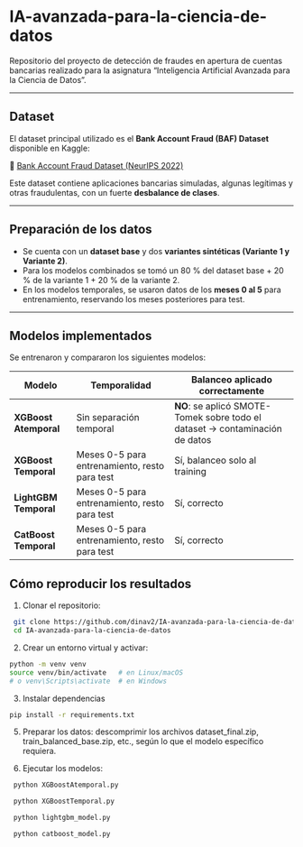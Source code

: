 # IA-avanzada-para-la-ciencia-de-datos

Repositorio del proyecto de detección de fraudes en apertura de cuentas bancarias realizado para la asignatura “Inteligencia Artificial Avanzada para la Ciencia de Datos”.

---

## Dataset

El dataset principal utilizado es el **Bank Account Fraud (BAF) Dataset** disponible en Kaggle:

🔗 [Bank Account Fraud Dataset (NeurIPS 2022)](https://www.kaggle.com/datasets/sgpjesus/bank-account-fraud-dataset-neurips-2022)

Este dataset contiene aplicaciones bancarias simuladas, algunas legítimas y otras fraudulentas, con un fuerte **desbalance de clases**.

---
## Preparación de los datos

- Se cuenta con un **dataset base** y dos **variantes sintéticas (Variante 1 y Variante 2)**.  
- Para los modelos combinados se tomó un 80 % del dataset base + 20 % de la variante 1 + 20 % de la variante 2.  
- En los modelos temporales, se usaron datos de los **meses 0 al 5** para entrenamiento, reservando los meses posteriores para test.

---
## Modelos implementados

Se entrenaron y compararon los siguientes modelos:

| Modelo       | Temporalidad       | Balanceo aplicado correctamente |
|---------------|---------------------|-------------------------------|
| **XGBoost Atemporal** | Sin separación temporal | **NO**: se aplicó SMOTE-Tomek sobre todo el dataset → contaminación de datos |
| **XGBoost Temporal**  | Meses 0-5 para entrenamiento, resto para test | Sí, balanceo solo al training |
| **LightGBM Temporal**  | Meses 0-5 para entrenamiento, resto para test | Sí, correcto |
| **CatBoost Temporal**  | Meses 0-5 para entrenamiento, resto para test | Sí, correcto |

## Cómo reproducir los resultados

1. Clonar el repositorio:

  ```bash
   git clone https://github.com/dinav2/IA-avanzada-para-la-ciencia-de-datos.git
   cd IA-avanzada-para-la-ciencia-de-datos
   ```
2. Crear un entorno virtual y activar:
   
  ```bash
  python -m venv venv
  source venv/bin/activate   # en Linux/macOS
  # o venv\Scripts\activate  # en Windows

   ```
3. Instalar dependencias
  ```bash
  pip install -r requirements.txt

   ```
5. Preparar los datos: descomprimir los archivos dataset_final.zip, train_balanced_base.zip, etc., según lo que el modelo específico requiera.

6. Ejecutar los modelos:
 ```bash
  python XGBoostAtemporal.py

  python XGBoostTemporal.py

  python lightgbm_model.py

  python catboost_model.py

   ```

